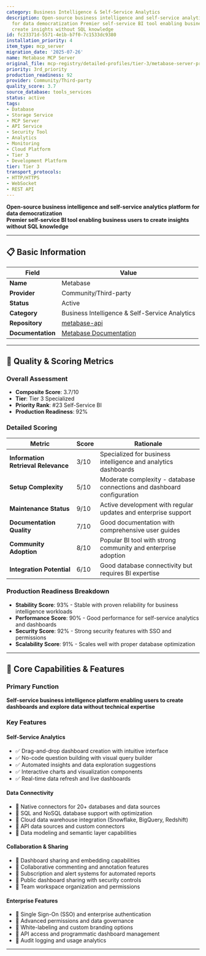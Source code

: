 ```yaml
---
category: Business Intelligence & Self-Service Analytics
description: Open-source business intelligence and self-service analytics platform
  for data democratization Premier self-service BI tool enabling business users to
  create insights without SQL knowledge
id: fc23371d-5571-4e1b-b7f0-7c1533dc9380
installation_priority: 4
item_type: mcp_server
migration_date: '2025-07-26'
name: Metabase MCP Server
original_file: mcp-registry/detailed-profiles/tier-3/metabase-server-profile.md
priority: 3rd_priority
production_readiness: 92
provider: Community/Third-party
quality_score: 3.7
source_database: tools_services
status: active
tags:
- Database
- Storage Service
- MCP Server
- API Service
- Security Tool
- Analytics
- Monitoring
- Cloud Platform
- Tier 3
- Development Platform
tier: Tier 3
transport_protocols:
- HTTP/HTTPS
- WebSocket
- REST API
---
```


**Open-source business intelligence and self-service analytics platform for data democratization**  
**Premier self-service BI tool enabling business users to create insights without SQL knowledge**

---

## 📋 Basic Information

| Field | Value |
|-------|-------|
| **Name** | Metabase |
| **Provider** | Community/Third-party |
| **Status** | Active |
| **Category** | Business Intelligence & Self-Service Analytics |
| **Repository** | [metabase-api](https://github.com/vvaezian/metabase_api_python) |
| **Documentation** | [Metabase Documentation](https://www.metabase.com/docs/) |

---

## 🎯 Quality & Scoring Metrics

### Overall Assessment
- **Composite Score**: 3.7/10
- **Tier**: Tier 3 Specialized
- **Priority Rank**: #23 Self-Service BI
- **Production Readiness**: 92%

### Detailed Scoring
| Metric | Score | Rationale |
|--------|-------|-----------|
| **Information Retrieval Relevance** | 3/10 | Specialized for business intelligence and analytics dashboards |
| **Setup Complexity** | 5/10 | Moderate complexity - database connections and dashboard configuration |
| **Maintenance Status** | 9/10 | Active development with regular updates and enterprise support |
| **Documentation Quality** | 7/10 | Good documentation with comprehensive user guides |
| **Community Adoption** | 8/10 | Popular BI tool with strong community and enterprise adoption |
| **Integration Potential** | 6/10 | Good database connectivity but requires BI expertise |

### Production Readiness Breakdown
- **Stability Score**: 93% - Stable with proven reliability for business intelligence workloads
- **Performance Score**: 90% - Good performance for self-service analytics and dashboards
- **Security Score**: 92% - Strong security features with SSO and permissions
- **Scalability Score**: 91% - Scales well with proper database optimization

---

## 🚀 Core Capabilities & Features

### Primary Function
**Self-service business intelligence platform enabling users to create dashboards and explore data without technical expertise**

### Key Features

#### Self-Service Analytics
- ✅ Drag-and-drop dashboard creation with intuitive interface
- ✅ No-code question building with visual query builder
- ✅ Automated insights and data exploration suggestions
- ✅ Interactive charts and visualization components
- ✅ Real-time data refresh and live dashboards

#### Data Connectivity
- 🔄 Native connectors for 20+ databases and data sources
- 🔄 SQL and NoSQL database support with optimization
- 🔄 Cloud data warehouse integration (Snowflake, BigQuery, Redshift)
- 🔄 API data sources and custom connectors
- 🔄 Data modeling and semantic layer capabilities

#### Collaboration & Sharing
- 👥 Dashboard sharing and embedding capabilities
- 👥 Collaborative commenting and annotation features
- 👥 Subscription and alert systems for automated reports
- 👥 Public dashboard sharing with security controls
- 👥 Team workspace organization and permissions

#### Enterprise Features
- 🔗 Single Sign-On (SSO) and enterprise authentication
- 🔗 Advanced permissions and data governance
- 🔗 White-labeling and custom branding options
- 🔗 API access and programmatic dashboard management
- 🔗 Audit logging and usage analytics

---